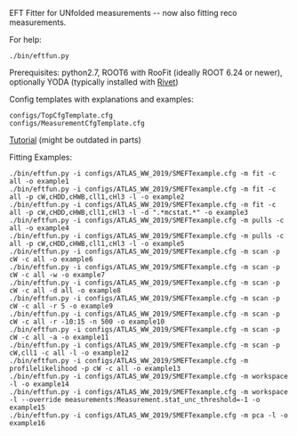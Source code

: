 EFT Fitter for UNfolded measurements -- now also fitting reco measurements.

For help:
```
./bin/eftfun.py
```

Prerequisites: python2.7, ROOT6 with RooFit (ideally ROOT 6.24 or newer), optionally YODA (typically installed with [Rivet](https://rivet.hepforge.org/trac/wiki/GettingStarted))

Config templates with explanations and examples:
```
configs/TopCfgTemplate.cfg
configs/MeasurementCfgTemplate.cfg
```

[Tutorial](https://gitlab.cern.ch/eft-tools/eft-fun/blob/master/EFTfit.md) (might be outdated in parts)

Fitting Examples:
```
./bin/eftfun.py -i configs/ATLAS_WW_2019/SMEFTexample.cfg -m fit -c all -o example1
./bin/eftfun.py -i configs/ATLAS_WW_2019/SMEFTexample.cfg -m fit -c all -p cW,cHDD,cHWB,cll1,cHl3 -l -o example2
./bin/eftfun.py -i configs/ATLAS_WW_2019/SMEFTexample.cfg -m fit -c all -p cW,cHDD,cHWB,cll1,cHl3 -l -d ".*mcstat.*" -o example3
./bin/eftfun.py -i configs/ATLAS_WW_2019/SMEFTexample.cfg -m pulls -c all -o example4
./bin/eftfun.py -i configs/ATLAS_WW_2019/SMEFTexample.cfg -m pulls -c all -p cW,cHDD,cHWB,cll1,cHl3 -l -o example5
./bin/eftfun.py -i configs/ATLAS_WW_2019/SMEFTexample.cfg -m scan -p cW -c all -o example6
./bin/eftfun.py -i configs/ATLAS_WW_2019/SMEFTexample.cfg -m scan -p cW -c all -w -o example7
./bin/eftfun.py -i configs/ATLAS_WW_2019/SMEFTexample.cfg -m scan -p cW -c all -d all -o example8
./bin/eftfun.py -i configs/ATLAS_WW_2019/SMEFTexample.cfg -m scan -p cW -c all -r 5 -o example9
./bin/eftfun.py -i configs/ATLAS_WW_2019/SMEFTexample.cfg -m scan -p cW -c all -r -10:15 -n 500 -o example10
./bin/eftfun.py -i configs/ATLAS_WW_2019/SMEFTexample.cfg -m scan -p cW -c all -a -o example11
./bin/eftfun.py -i configs/ATLAS_WW_2019/SMEFTexample.cfg -m scan -p cW,cll1 -c all -l -o example12
./bin/eftfun.py -i configs/ATLAS_WW_2019/SMEFTexample.cfg -m profilelikelihood -p cW -c all -o example13
./bin/eftfun.py -i configs/ATLAS_WW_2019/SMEFTexample.cfg -m workspace -l -o example14
./bin/eftfun.py -i configs/ATLAS_WW_2019/SMEFTexample.cfg -m workspace -l --override measurements:Measurement.stat_unc_threshold=-1 -o example15
./bin/eftfun.py -i configs/ATLAS_WW_2019/SMEFTexample.cfg -m pca -l -o example16
```